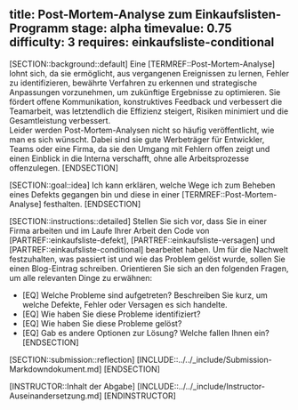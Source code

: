title: Post-Mortem-Analyse zum Einkaufslisten-Programm
stage: alpha
timevalue: 0.75
difficulty: 3
requires: einkaufsliste-conditional
---
[SECTION::background::default]
Eine [TERMREF::Post-Mortem-Analyse] lohnt sich, da sie ermöglicht, aus vergangenen Ereignissen 
zu lernen, Fehler zu identifizieren, bewährte Verfahren zu erkennen und strategische Anpassungen 
vorzunehmen, um zukünftige Ergebnisse zu optimieren. 
Sie fördert offene Kommunikation, konstruktives Feedback und verbessert die Teamarbeit, was 
letztendlich die Effizienz steigert, Risiken minimiert und die Gesamtleistung verbessert.  
Leider werden Post-Mortem-Analysen nicht so häufig veröffentlicht, wie man es sich wünscht.
Dabei sind sie gute Werbeträger für Entwickler, Teams oder eine Firma, da sie den Umgang mit 
Fehlern offen zeigt und einen Einblick in die Interna verschafft, ohne alle Arbeitsprozesse 
offenzulegen.
[ENDSECTION]

[SECTION::goal::idea]
Ich kann erklären, welche Wege ich zum Beheben eines Defekts gegangen bin und diese in einer 
[TERMREF::Post-Mortem-Analyse] festhalten.
[ENDSECTION]

[SECTION::instructions::detailed]
Stellen Sie sich vor, dass Sie in einer Firma arbeiten und im Laufe Ihrer Arbeit den Code von 
[PARTREF::einkaufsliste-defekt], [PARTREF::einkaufsliste-versagen] und 
[PARTREF::einkaufsliste-conditional] 
bearbeitet haben. 
Um für die Nachwelt festzuhalten, was passiert ist und wie das Problem gelöst wurde, sollen Sie 
einen Blog-Eintrag schreiben.
Orientieren Sie sich an den folgenden Fragen, um alle relevanten Dinge zu erwähnen:

- [EQ] Welche Probleme sind aufgetreten? 
  Beschreiben Sie kurz, um welche Defekte, Fehler oder Versagen es sich handelte.
- [EQ] Wie haben Sie diese Probleme identifiziert?
- [EQ] Wie haben Sie diese Probleme gelöst?
- [EQ] Gab es andere Optionen zur Lösung? Welche fallen Ihnen ein?
[ENDSECTION]

[SECTION::submission::reflection]
[INCLUDE::../../_include/Submission-Markdowndokument.md]
[ENDSECTION]

[INSTRUCTOR::Inhalt der Abgabe]
[INCLUDE::../../_include/Instructor-Auseinandersetzung.md]
[ENDINSTRUCTOR]
